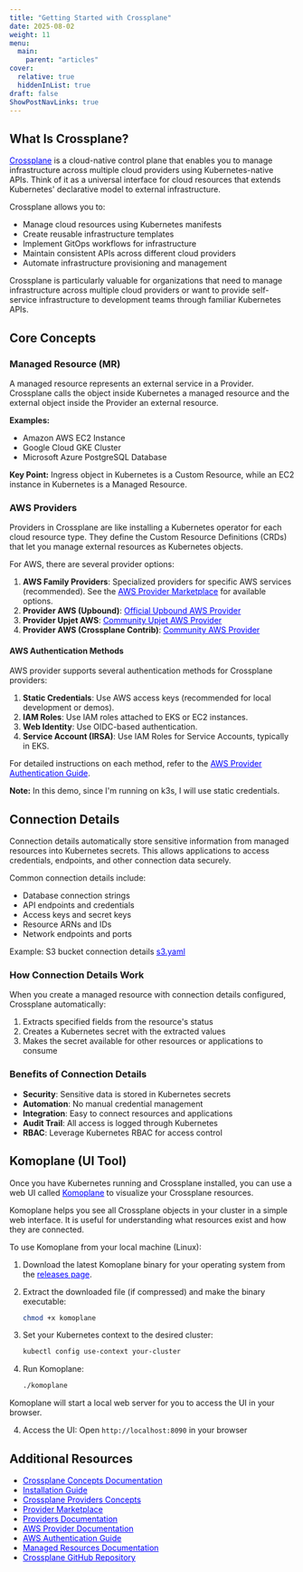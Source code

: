 ```yaml
---
title: "Getting Started with Crossplane"
date: 2025-08-02
weight: 11
menu:
  main:
    parent: "articles"
cover:
  relative: true
  hiddenInList: true
draft: false
ShowPostNavLinks: true
---
```


## What Is Crossplane?

<a href="https://www.crossplane.io/" target="_blank" rel="noopener noreferrer" style="color:blue;">Crossplane</a> is a cloud-native control plane that enables you to manage infrastructure across multiple cloud providers using Kubernetes-native APIs. Think of it as a universal interface for cloud resources that extends Kubernetes' declarative model to external infrastructure.

Crossplane allows you to:
- Manage cloud resources using Kubernetes manifests
- Create reusable infrastructure templates
- Implement GitOps workflows for infrastructure
- Maintain consistent APIs across different cloud providers
- Automate infrastructure provisioning and management

Crossplane is particularly valuable for organizations that need to manage infrastructure across multiple cloud providers or want to provide self-service infrastructure to development teams through familiar Kubernetes APIs.

## Core Concepts

### Managed Resource (MR)
A managed resource represents an external service in a Provider. Crossplane calls the object inside Kubernetes a managed resource and the external object inside the Provider an external resource.

**Examples:**
- Amazon AWS EC2 Instance
- Google Cloud GKE Cluster
- Microsoft Azure PostgreSQL Database

**Key Point:** Ingress object in Kubernetes is a Custom Resource, while an EC2 instance in Kubernetes is a Managed Resource.

### AWS Providers

Providers in Crossplane are like installing a Kubernetes operator for each cloud resource type. They define the Custom Resource Definitions (CRDs) that let you manage external resources as Kubernetes objects.

For AWS, there are several provider options:

1. **AWS Family Providers**: Specialized providers for specific AWS services (recommended). See the <a href="https://marketplace.upbound.io/providers?query=aws" target="_blank" rel="noopener noreferrer" style="color:blue;">AWS Provider Marketplace</a> for available options.
2. **Provider AWS (Upbound)**: <a href="https://marketplace.upbound.io/providers?query=aws" target="_blank" rel="noopener noreferrer" style="color:blue;">Official Upbound AWS Provider</a>
3. **Provider Upjet AWS**: <a href="https://github.com/crossplane-contrib/provider-upjet-aws" target="_blank" rel="noopener noreferrer" style="color:blue;">Community Upjet AWS Provider</a>
4. **Provider AWS (Crossplane Contrib)**: <a href="https://github.com/crossplane-contrib/provider-aws" target="_blank" rel="noopener noreferrer" style="color:blue;">Community AWS Provider</a>

#### AWS Authentication Methods

AWS provider supports several authentication methods for Crossplane providers:

1. **Static Credentials**: Use AWS access keys (recommended for local development or demos).
2. **IAM Roles**: Use IAM roles attached to EKS or EC2 instances.
3. **Web Identity**: Use OIDC-based authentication.
4. **Service Account (IRSA)**: Use IAM Roles for Service Accounts, typically in EKS.

For detailed instructions on each method, refer to the <a href="https://docs.upbound.io/providers/provider-aws/authentication" target="_blank" rel="noopener noreferrer" style="color:blue;">AWS Provider Authentication Guide</a>.

**Note:** In this demo, since I'm running on k3s, I will use static credentials.

## Connection Details

Connection details automatically store sensitive information from managed resources into Kubernetes secrets. This allows applications to access credentials, endpoints, and other connection data securely.

Common connection details include:
- Database connection strings
- API endpoints and credentials
- Access keys and secret keys
- Resource ARNs and IDs
- Network endpoints and ports

Example: S3 bucket connection details <a href="https://github.com/mariobris/crossplane-demo/blob/main/manifests/simple/s3.yaml" target="_blank" rel="noopener noreferrer" style="color:blue;">s3.yaml</a>

### How Connection Details Work

When you create a managed resource with connection details configured, Crossplane automatically:
1. Extracts specified fields from the resource's status
2. Creates a Kubernetes secret with the extracted values
3. Makes the secret available for other resources or applications to consume

### Benefits of Connection Details

- **Security**: Sensitive data is stored in Kubernetes secrets
- **Automation**: No manual credential management
- **Integration**: Easy to connect resources and applications
- **Audit Trail**: All access is logged through Kubernetes
- **RBAC**: Leverage Kubernetes RBAC for access control

## Komoplane (UI Tool)

Once you have Kubernetes running and Crossplane installed, you can use a web UI called <a href="https://github.com/komodorio/komoplane" target="_blank" rel="noopener noreferrer" style="color:blue;">Komoplane</a> to visualize your Crossplane resources.

Komoplane helps you see all Crossplane objects in your cluster in a simple web interface. It is useful for understanding what resources exist and how they are connected.

To use Komoplane from your local machine (Linux):

1. Download the latest Komoplane binary for your operating system from the <a href="https://github.com/komodorio/komoplane/releases" target="_blank" rel="noopener noreferrer" style="color:blue;">releases page</a>.

2. Extract the downloaded file (if compressed) and make the binary executable:
   ```bash
   chmod +x komoplane
   ```

3. Set your Kubernetes context to the desired cluster:
   ```bash
   kubectl config use-context your-cluster
   ```

4. Run Komoplane:
   ```bash
   ./komoplane
   ```

Komoplane will start a local web server for you to access the UI in your browser.

4. Access the UI: Open `http://localhost:8090` in your browser

## Additional Resources

- <a href="https://docs.crossplane.io/latest/concepts/" target="_blank" rel="noopener noreferrer" style="color:blue;">Crossplane Concepts Documentation</a>
- <a href="https://docs.crossplane.io/latest/getting-started/install-configure/" target="_blank" rel="noopener noreferrer" style="color:blue;">Installation Guide</a>
- <a href="https://docs.crossplane.io/latest/concepts/providers/" target="_blank" rel="noopener noreferrer" style="color:blue;">Crossplane Providers Concepts</a>
- <a href="https://marketplace.upbound.io/providers" target="_blank" rel="noopener noreferrer" style="color:blue;">Provider Marketplace</a>
- <a href="https://docs.upbound.io/providers" target="_blank" rel="noopener noreferrer" style="color:blue;">Providers Documentation</a>
- <a href="https://docs.upbound.io/providers/provider-aws/" target="_blank" rel="noopener noreferrer" style="color:blue;">AWS Provider Documentation</a>
- <a href="https://docs.upbound.io/providers/provider-aws/authentication/" target="_blank" rel="noopener noreferrer" style="color:blue;">AWS Authentication Guide</a>
- <a href="https://docs.crossplane.io/latest/concepts/managed-resources/" target="_blank" rel="noopener noreferrer" style="color:blue;">Managed Resources Documentation</a>
- <a href="https://github.com/crossplane/crossplane" target="_blank" rel="noopener noreferrer" style="color:blue;">Crossplane GitHub Repository</a>
